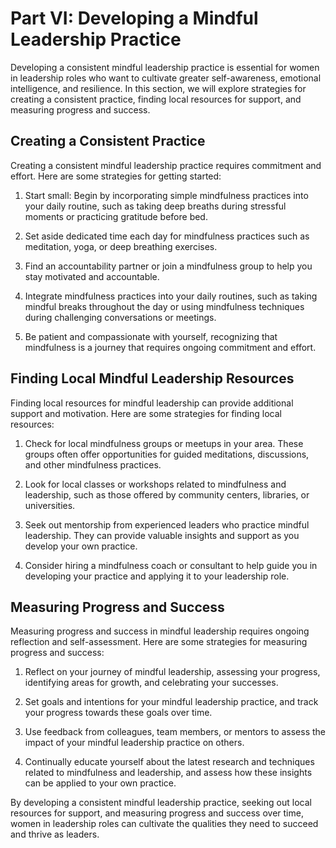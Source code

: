 Part VI: Developing a Mindful Leadership Practice
=================================================

Developing a consistent mindful leadership practice is essential for women in leadership roles who want to cultivate greater self-awareness, emotional intelligence, and resilience. In this section, we will explore strategies for creating a consistent practice, finding local resources for support, and measuring progress and success.

Creating a Consistent Practice
------------------------------

Creating a consistent mindful leadership practice requires commitment and effort. Here are some strategies for getting started:

1. Start small: Begin by incorporating simple mindfulness practices into your daily routine, such as taking deep breaths during stressful moments or practicing gratitude before bed.

2. Set aside dedicated time each day for mindfulness practices such as meditation, yoga, or deep breathing exercises.

3. Find an accountability partner or join a mindfulness group to help you stay motivated and accountable.

4. Integrate mindfulness practices into your daily routines, such as taking mindful breaks throughout the day or using mindfulness techniques during challenging conversations or meetings.

5. Be patient and compassionate with yourself, recognizing that mindfulness is a journey that requires ongoing commitment and effort.

Finding Local Mindful Leadership Resources
------------------------------------------

Finding local resources for mindful leadership can provide additional support and motivation. Here are some strategies for finding local resources:

1. Check for local mindfulness groups or meetups in your area. These groups often offer opportunities for guided meditations, discussions, and other mindfulness practices.

2. Look for local classes or workshops related to mindfulness and leadership, such as those offered by community centers, libraries, or universities.

3. Seek out mentorship from experienced leaders who practice mindful leadership. They can provide valuable insights and support as you develop your own practice.

4. Consider hiring a mindfulness coach or consultant to help guide you in developing your practice and applying it to your leadership role.

Measuring Progress and Success
------------------------------

Measuring progress and success in mindful leadership requires ongoing reflection and self-assessment. Here are some strategies for measuring progress and success:

1. Reflect on your journey of mindful leadership, assessing your progress, identifying areas for growth, and celebrating your successes.

2. Set goals and intentions for your mindful leadership practice, and track your progress towards these goals over time.

3. Use feedback from colleagues, team members, or mentors to assess the impact of your mindful leadership practice on others.

4. Continually educate yourself about the latest research and techniques related to mindfulness and leadership, and assess how these insights can be applied to your own practice.

By developing a consistent mindful leadership practice, seeking out local resources for support, and measuring progress and success over time, women in leadership roles can cultivate the qualities they need to succeed and thrive as leaders.
